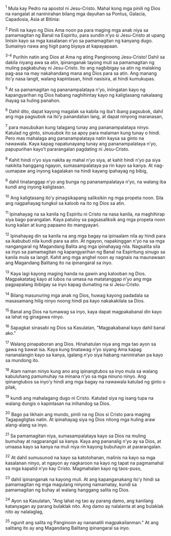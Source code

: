 <sup>1</sup>
Mula kay Pedro na apostol ni Jesu-Cristo. Mahal kong mga pinili ng Dios na nangalat at naninirahan bilang mga dayuhan sa Pontus, Galacia, Capadosia, Asia at Bitinia: 

<sup>2</sup>
Pinili na kayo ng Dios Ama noon pa para maging mga anak niya sa pamamagitan ng Banal na Espiritu, para sundin nʼyo si Jesu-Cristo at upang linisin kayo sa mga kasalanan nʼyo sa pamamagitan ng kanyang dugo. Sumainyo nawa ang higit pang biyaya at kapayapaan.

<sup>3-4</sup>
Purihin natin ang Dios at Ama ng ating Panginoong Jesu-Cristo! Dahil sa dakila niyang awa sa atin, ipinanganak tayong muli sa pamamagitan ng muling pagkabuhay ni Jesu-Cristo. Ito ang nagbibigay sa atin ng malaking pag-asa na may nakahandang mana ang Dios para sa atin. Ang manang itoʼy nasa langit, walang kapintasan, hindi nasisira, at hindi kumukupas. 

<sup>5</sup>
At sa pamamagitan ng pananampalataya nʼyo, iniingatan kayo ng kapangyarihan ng Dios habang naghihintay kayo ng kaligtasang nakalaang ihayag sa huling panahon. 

<sup>6</sup>
Dahil dito, dapat kayong magalak sa kabila ng ibaʼt ibang pagsubok, dahil ang mga pagsubok na itoʼy panandalian lang, at dapat ninyong maranasan, 

<sup>7</sup>
para masubukan kung talagang tunay ang pananampalataya ninyo. Katulad ng ginto, sinusubok ito sa apoy para malaman kung tunay o hindi. Pero mas mahalaga ang pananampalataya natin kaysa sa ginto na nawawala. Kaya kapag napatunayang tunay ang pananampalataya nʼyo, papupurihan kayoʼt pararangalan pagdating ni Jesu-Cristo. 

<sup>8</sup>
Kahit hindi nʼyo siya nakita ay mahal nʼyo siya, at kahit hindi nʼyo pa siya nakikita hanggang ngayon, sumasampalataya pa rin kayo sa kanya. At nag-uumapaw ang inyong kagalakan na hindi kayang ipahayag ng bibig, 

<sup>9</sup>
dahil tinatanggap nʼyo ang bunga ng pananampalataya nʼyo, na walang iba kundi ang inyong kaligtasan. 

<sup>10</sup>
Ang kaligtasang itoʼy pinagsikapang saliksikin ng mga propeta noon. Sila ang nagpahayag tungkol sa kaloob na ito ng Dios sa atin. 

<sup>11</sup>
Ipinahayag na sa kanila ng Espiritu ni Cristo na nasa kanila, na maghihirap siya bago parangalan. Kaya patuloy sa pagsasaliksik ang mga propeta noon kung kailan at kung papaano ito mangyayari. 

<sup>12</sup>
Ipinahayag din sa kanila na ang mga bagay na ipinaalam nila ay hindi para sa ikabubuti nila kundi para sa atin. At ngayon, napakinggan nʼyo na sa mga nangangaral ng Magandang Balita ang mga ipinahayag nila. Nagsalita sila sa inyo sa pamamagitan ng kapangyarihan ng Banal na Espiritung sinugo sa kanila mula sa langit. Kahit ang mga anghel noon ay nagnais na maunawaan ang Magandang Balitang ito na ipinangaral sa inyo.

<sup>13</sup>
Kaya lagi kayong maging handa na gawin ang kalooban ng Dios. Magpakatatag kayo at lubos na umasa na matatanggap nʼyo ang mga pagpapalang ibibigay sa inyo kapag dumating na si Jesu-Cristo. 

<sup>14</sup>
Bilang masunuring mga anak ng Dios, huwag kayong padadala sa masasamang hilig ninyo noong hindi pa kayo nakakakilala sa Dios. 

<sup>15</sup>
Banal ang Dios na tumawag sa inyo, kaya dapat magpakabanal din kayo sa lahat ng ginagawa ninyo. 

<sup>16</sup>
Sapagkat sinasabi ng Dios sa Kasulatan, "Magpakabanal kayo dahil banal ako." 

<sup>17</sup>
Walang pinapaboran ang Dios. Hinahatulan niya ang mga tao ayon sa gawa ng bawat isa. Kaya kung tinatawag nʼyo siyang Ama kapag nananalangin kayo sa kanya, igalang nʼyo siya habang naninirahan pa kayo sa mundong ito. 

<sup>18</sup>
Alam naman ninyo kung ano ang ipinangtubos sa inyo mula sa walang kabuluhang pamumuhay na minana nʼyo sa mga ninuno ninyo. Ang ipinangtubos sa inyoʼy hindi ang mga bagay na nawawala katulad ng ginto o pilak, 

<sup>19</sup>
kundi ang mahalagang dugo ni Cristo. Katulad siya ng isang tupa na walang dungis o kapintasan na inihandog sa Dios. 

<sup>20</sup>
Bago pa likhain ang mundo, pinili na ng Dios si Cristo para maging Tagapagligtas natin. At ipinahayag siya ng Dios nitong mga huling araw alang-alang sa inyo. 

<sup>21</sup>
Sa pamamagitan niya, sumasampalataya kayo sa Dios na muling bumuhay at nagparangal sa kanya. Kaya ang pananalig nʼyo ay sa Dios, at umaasa kayo sa kanya na muli niya rin kayong bubuhayin at pararangalan. 

<sup>22</sup>
At dahil sumusunod na kayo sa katotohanan, malinis na kayo sa mga kasalanan ninyo, at ngayon ay nagkaroon na kayo ng tapat na pagmamahal sa mga kapatid nʼyo kay Cristo. Magmahalan kayo ng taos-puso, 

<sup>23</sup>
dahil ipinanganak na kayong muli. At ang kapanganakang itoʼy hindi sa pamamagitan ng mga magulang ninyong namamatay, kundi sa pamamagitan ng buhay at walang hanggang salita ng Dios. 

<sup>24</sup>
Ayon sa Kasulatan, "Ang lahat ng tao ay parang damo, ang kanilang katanyagan ay parang bulaklak nito. Ang damo ay nalalanta at ang bulaklak nito ay nalalaglag, 

<sup>25</sup>
ngunit ang salita ng Panginoon ay nananatili magpakailanman." At ang salitang ito ay ang Magandang Balitang ipinangaral sa inyo.